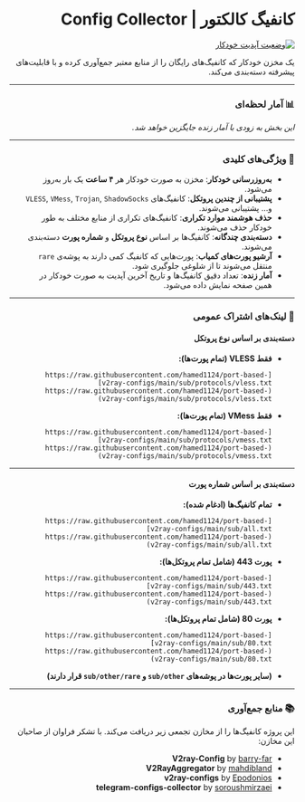 <div dir="rtl">

# کانفیگ کالکتور | Config Collector

[![وضعیت آپدیت خودکار](https://github.com/hamed1124/port-based-v2ray-configs/actions/workflows/main.yml/badge.svg)](https://github.com/hamed1124/port-based-v2ray-configs/actions/workflows/main.yml)

یک مخزن خودکار که کانفیگ‌های رایگان را از منابع معتبر جمع‌آوری کرده و با قابلیت‌های پیشرفته دسته‌بندی می‌کند.

---

### 📊 آمار لحظه‌ای

<!-- STATS_START -->
*این بخش به زودی با آمار زنده جایگزین خواهد شد.*
<!-- STATS_END -->

---

### 🔧 ویژگی‌های کلیدی

- **به‌روزرسانی خودکار**: مخزن به صورت خودکار هر **۴ ساعت** یک بار به‌روز می‌شود.
- **پشتیبانی از چندین پروتکل**: کانفیگ‌های `VLESS`, `VMess`, `Trojan`, `ShadowSocks` و... پشتیبانی می‌شوند.
- **حذف هوشمند موارد تکراری**: کانفیگ‌های تکراری از منابع مختلف به طور خودکار حذف می‌شوند.
- **دسته‌بندی چندگانه**: کانفیگ‌ها بر اساس **نوع پروتکل** و **شماره پورت** دسته‌بندی می‌شوند.
- **آرشیو پورت‌های کمیاب**: پورت‌هایی که کانفیگ کمی دارند به پوشه‌ی `rare` منتقل می‌شوند تا از شلوغی جلوگیری شود.
- **آمار زنده**: تعداد دقیق کانفیگ‌ها و تاریخ آخرین آپدیت به صورت خودکار در همین صفحه نمایش داده می‌شود.

---

### 🚀 لینک‌های اشتراک عمومی

#### دسته‌بندی بر اساس نوع پروتکل

- **فقط VLESS (تمام پورت‌ها):**
  ```
  [https://raw.githubusercontent.com/hamed1124/port-based-v2ray-configs/main/sub/protocols/vless.txt](https://raw.githubusercontent.com/hamed1124/port-based-v2ray-configs/main/sub/protocols/vless.txt)
  ```
- **فقط VMess (تمام پورت‌ها):**
  ```
  [https://raw.githubusercontent.com/hamed1124/port-based-v2ray-configs/main/sub/protocols/vmess.txt](https://raw.githubusercontent.com/hamed1124/port-based-v2ray-configs/main/sub/protocols/vmess.txt)
  ```

---

#### دسته‌بندی بر اساس شماره پورت

- **تمام کانفیگ‌ها (ادغام شده):**
  ```
  [https://raw.githubusercontent.com/hamed1124/port-based-v2ray-configs/main/sub/all.txt](https://raw.githubusercontent.com/hamed1124/port-based-v2ray-configs/main/sub/all.txt)
  ```
- **پورت 443 (شامل تمام پروتکل‌ها):**
  ```
  [https://raw.githubusercontent.com/hamed1124/port-based-v2ray-configs/main/sub/443.txt](https://raw.githubusercontent.com/hamed1124/port-based-v2ray-configs/main/sub/443.txt)
  ```
- **پورت 80 (شامل تمام پروتکل‌ها):**
  ```
  [https://raw.githubusercontent.com/hamed1124/port-based-v2ray-configs/main/sub/80.txt](https://raw.githubusercontent.com/hamed1124/port-based-v2ray-configs/main/sub/80.txt)
  ```
- **(سایر پورت‌ها در پوشه‌های `sub/other` و `sub/other/rare` قرار دارند)**

---

### 📚 منابع جمع‌آوری

این پروژه کانفیگ‌ها را از مخازن تجمعی زیر دریافت می‌کند. با تشکر فراوان از صاحبان این مخازن:

- **V2ray-Config** by [barry-far](https://github.com/barry-far/V2ray-Config)
- **V2RayAggregator** by [mahdibland](https://github.com/mahdibland/V2RayAggregator)
- **v2ray-configs** by [Epodonios](https://github.com/Epodonios/v2ray-configs)
- **telegram-configs-collector** by [soroushmirzaei](https://github.com/soroushmirzaei/telegram-configs-collector)

</div>
